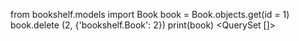 from bookshelf.models import Book
book = Book.objects.get(id = 1)
book.delete
(2, {'bookshelf.Book': 2})
print(book)
<QuerySet []>